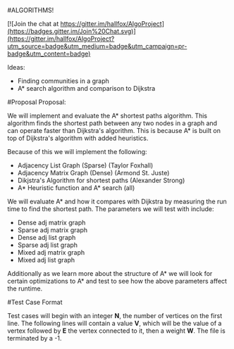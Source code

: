#ALGORITHMS!

[![Join the chat at https://gitter.im/hallfox/AlgoProject](https://badges.gitter.im/Join%20Chat.svg)](https://gitter.im/hallfox/AlgoProject?utm_source=badge&utm_medium=badge&utm_campaign=pr-badge&utm_content=badge)

Ideas:
- Finding communities in a graph
- A* search algorithm and comparison to Dijkstra

#Proposal
Proposal:

We will implement and evaluate the A* shortest paths algorithm. This algorithm finds the shortest path between any two nodes in a graph and can operate faster than Dijkstra's algorithm. This is because A* is built on top of Dijkstra's algorithm with added heuristics.

Because of this we will implement the following:
- Adjacency List Graph (Sparse) (Taylor Foxhall)
- Adjacency Matrix Graph (Dense) (Armond St. Juste)
- Dikjstra's Algorithm for shortest paths (Alexander Strong)
- A* Heuristic function and A* search (all)

We will evaluate A* and how it compares with Dijkstra by measuring the run time to find the shortest path. The parameters we will test with include:
- Dense adj matrix graph
- Sparse adj matrix graph
- Dense adj list graph
- Sparse adj list graph
- Mixed adj matrix graph
- Mixed adj list graph

Additionally as we learn more about the structure of A* we will look for certain optimizations to A* and test to see how the above parameters affect the runtime.

#Test Case Format

Test cases will begin with an integer **N**, the number of vertices on the first line. The following lines will contain a value **V**, which will be the value of a vertex followed by **E** the vertex connected to it, then a weight **W**. The file is terminated by a -1.

